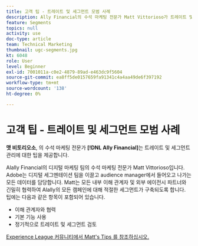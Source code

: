 ```yaml
---
title: 고객 팁 - 트레이트 및 세그먼트 모범 사례
description: Ally Financial의 수석 마케팅 전문가 Matt Vittorioso가 트레이트 및 세그먼트 관리에 대한 팁을 제공합니다.
feature: Segments
topics: null
activity: use
doc-type: article
team: Technical Marketing
thumbnail: ugc-segments.jpg
kt: 6048
role: User
level: Beginner
exl-id: 7001011a-c0e2-4879-89ad-e463dc9f5604
source-git-commit: ea8ff5de0157659fa91341c4a4aa49de6f397192
workflow-type: tm+mt
source-wordcount: '138'
ht-degree: 0%

---
```


# 고객 팁 - 트레이트 및 세그먼트 모범 사례

**맷 비토리오소**, 의 수석 마케팅 전문가 **[!DNL Ally Financial]**&#x200B;는 트레이트 및 세그먼트 관리에 대한 팁을 제공합니다.

Alally Financial의 디지털 마케팅 팀의 수석 마케팅 전문가 Matt Vittorioso입니다. Adobe는 디지털 세그멘테이션 팀을 이끌고 audience manager에서 들어오고 나가는 모든 데이터를 담당합니다. Matt는 모든 내부 이해 관계자 및 외부 에이전시 파트너와 긴밀히 협력하여 Alally의 모든 캠페인에 대해 적절한 세그먼트가 구축되도록 합니다. 팁에는 다음과 같은 항목이 포함되어 있습니다.

* 이해 관계자와 협력
* 기본 기능 사용
* 정기적으로 트레이트 및 세그먼트 검토

[Experience League 커뮤니티에서 Matt&#39;s Tips 를 참조하십시오.](https://experienceleaguecommunities.adobe.com/t5/adobe-audience-manager-blogs/traits-and-segments-best-practices/ba-p/367729)
